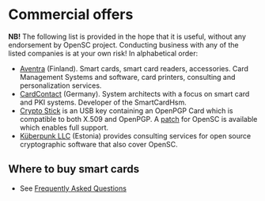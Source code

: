 # Commercial offers

**NB!** The following list is provided in the hope that it is useful, without any endorsement by OpenSC project.
Conducting business with any of the listed companies is at your own risk! In alphabetical order:

* [Aventra](https://aventra.fi/) (Finland). Smart cards, smart card readers, accessories. Card Management Systems and software, card printers, consulting and personalization services.
* [CardContact](http://www.cardcontact.de) (Germany). System architects with a focus on smart card and PKI systems. Developer of the SmartCardHsm.
* [Crypto Stick](https://www.privacyfoundation.de/projekte/crypto_stick/crypto_stick_english/) is an USB key containing an OpenPGP Card which is compatible to both X.509 and OpenPGP. A [patch](https://github.com/hongquan/OpenSC-main) for OpenSC is available which enables full support.
* [Küberpunk LLC](http://www.kyberpunk.net/about) (Estonia) provides consulting services for open source cryptographic software that also cover OpenSC.

## Where to buy smart cards

* See [Frequently Asked Questions](Frequently-Asked-Questions)
